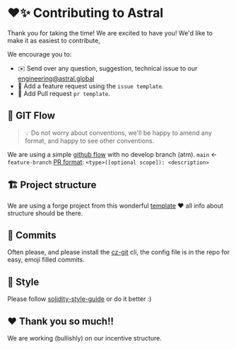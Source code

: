 # ❤️✨ Contributing to Astral

Thank you for taking the time! We are excited to have you! We'd like to make it as easiest to contribute,

We encourage you to:

- ✉️ Send over any question, suggestion, technical issue to our [engineering@astral.global](engineering@astral.global)
- 🚀 Add a feature request using the `issue template`.
- 🦸 Add Pull request `pr template`.

## 🌿 GIT Flow

> 💡 Do not worry about conventions, we'll be happy to amend any format, and happy to see other conventions.

We are using a simple [github flow](https://githubflow.github.io/) with no develop branch (atm). `main` <- `feature-branch`
[PR format](https://flank.github.io/flank/pr_titles/): `<type>([optional scope]): <description>`

## 🏗️ Project structure

We are using a forge project from this wonderful [template](https://github.com/PaulRBerg/foundry-template) ❤️ all info about structure
should be there.

## 📓 Commits

Often please, and please install the [cz-git](https://github.com/Zhengqbbb/cz-git) cli, the config file is in the repo for easy, emoji
filled commits.

## 💅 Style

Please follow [solidity-style-guide](https://github.com/ethereum/solidity/blob/develop/docs/style-guide.rst) or do it better :)

## ❤️ Thank you so much!!

We are working (bullishly) on our incentive structure.
